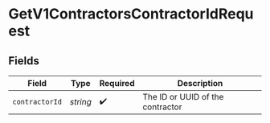 # GetV1ContractorsContractorIdRequest


## Fields

| Field                            | Type                             | Required                         | Description                      |
| -------------------------------- | -------------------------------- | -------------------------------- | -------------------------------- |
| `contractorId`                   | *string*                         | :heavy_check_mark:               | The ID or UUID of the contractor |